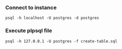 ### Connect to instance 
```
psql -h localhost -U postgres -d postgres
```

### Execute plpsql file 
```
psql -h 127.0.0.1 -U postgres -f create-table.sql
```
